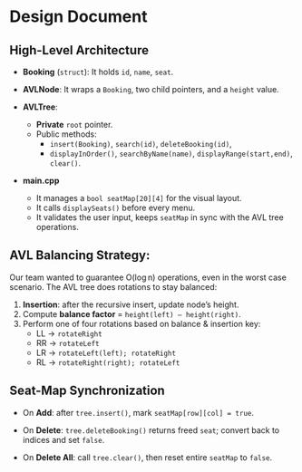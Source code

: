 # Design Document

## High-Level Architecture
- **Booking** (`struct`): It holds `id`, `name`, `seat`.

- **AVLNode**: It wraps a `Booking`, two child pointers, and a `height` value.

- **AVLTree**:
  - **Private** `root` pointer.
  - Public methods:
    - `insert(Booking)`, `search(id)`, `deleteBooking(id)`,
    - `displayInOrder()`, `searchByName(name)`, `displayRange(start,end)`, `clear()`.

- **main.cpp**
  - It manages a `bool seatMap[20][4]` for the visual layout.
  - It calls `displaySeats()` before every menu.
  - It validates the user input, keeps `seatMap` in sync with the AVL tree operations.

## AVL Balancing Strategy: 
Our team wanted to guarantee O(log n) operations, even in the worst case scenario. The AVL tree does rotations to stay balanced:

1. **Insertion**: after the recursive insert, update node’s height.
2. Compute **balance factor** = `height(left) – height(right)`.
3. Perform one of four rotations based on balance & insertion key:
   - LL → `rotateRight`
   - RR → `rotateLeft`
   - LR → `rotateLeft(left); rotateRight`
   - RL → `rotateRight(right); rotateLeft`

## Seat-Map Synchronization
- On **Add**: after `tree.insert()`, mark `seatMap[row][col] = true`.

- On **Delete**: `tree.deleteBooking()` returns freed `seat`; convert back to indices and set `false`.

- On **Delete All**: call `tree.clear()`, then reset entire `seatMap` to `false`.
